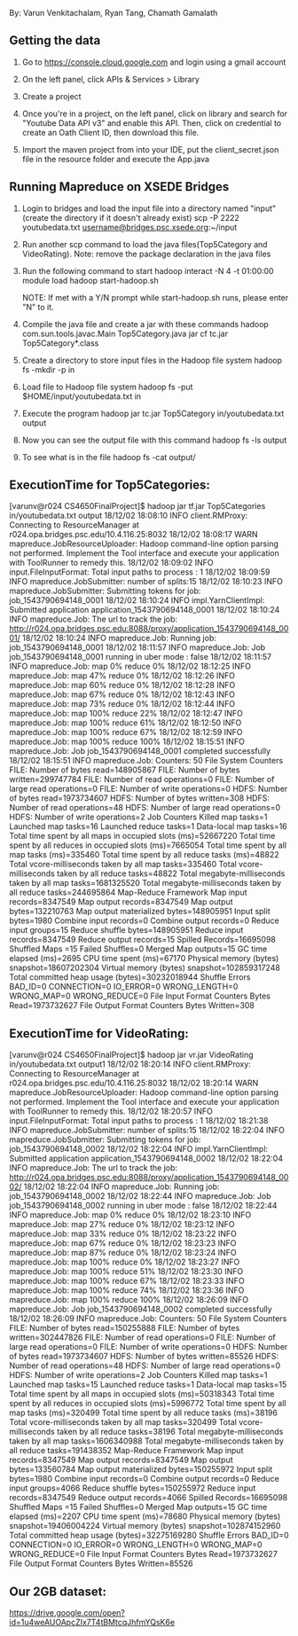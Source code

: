 
By: Varun Venkitachalam, Ryan Tang, Chamath Gamalath

Getting the data
----------------

1. Go to https://console.cloud.google.com and login using a gmail account

2. On the left panel, click APIs & Services > Library

3. Create a project

4. Once you're in a project, on the left panel, click on library and search for "Youtube Data API v3" and enable this API. Then, click on credential to create an Oath Client ID, then download this file.

5. Import the maven project from into your IDE, put the client_secret.json file in the resource folder and execute the App.java

Running Mapreduce on XSEDE Bridges
----------------------------------

1. Login to bridges and load the input file into a directory named "input"(create the directory if it doesn't already exist)
	scp -P 2222 youtubedata.txt username@bridges.psc.xsede.org:~/input

2. Run another scp command to load the java files(Top5Category and VideoRating). Note: remove the package declaration in the java files 

3. Run the following command to start hadoop
	interact -N 4 -t 01:00:00
	module load hadoop
	start-hadoop.sh
	
	NOTE: If met with a Y/N prompt while start-hadoop.sh runs, please enter "N" to it. 

4. Compile the java file and create a jar with these commands
	hadoop com.sun.tools.javac.Main Top5Category.java
	jar cf tc.jar Top5Category*.class

5. Create a directory to store input files in the Hadoop file system
	hadoop fs -mkdir -p in

6. Load file to Hadoop file system
	hadoop fs -put $HOME/input/youtubedata.txt in

7. Execute the program
	hadoop jar tc.jar Top5Category in/youtubedata.txt output

8. Now you can see the output file with this command
	hadoop fs -ls output

9. To see what is in the file 
	hadoop fs -cat output/<file name>


ExecutionTime for Top5Categories:
----------------------------------
[varunv@r024 CS4650FinalProject]$ hadoop jar tf.jar Top5Categories in/youtubedata.txt output
18/12/02 18:08:10 INFO client.RMProxy: Connecting to ResourceManager at r024.opa.bridges.psc.edu/10.4.116.25:8032
18/12/02 18:08:17 WARN mapreduce.JobResourceUploader: Hadoop command-line option parsing not performed. Implement the Tool interface and execute your application with ToolRunner to remedy this.
18/12/02 18:09:02 INFO input.FileInputFormat: Total input paths to process : 1
18/12/02 18:09:59 INFO mapreduce.JobSubmitter: number of splits:15
18/12/02 18:10:23 INFO mapreduce.JobSubmitter: Submitting tokens for job: job_1543790694148_0001
18/12/02 18:10:24 INFO impl.YarnClientImpl: Submitted application application_1543790694148_0001
18/12/02 18:10:24 INFO mapreduce.Job: The url to track the job: http://r024.opa.bridges.psc.edu:8088/proxy/application_1543790694148_0001/
18/12/02 18:10:24 INFO mapreduce.Job: Running job: job_1543790694148_0001
18/12/02 18:11:57 INFO mapreduce.Job: Job job_1543790694148_0001 running in uber mode : false
18/12/02 18:11:57 INFO mapreduce.Job:  map 0% reduce 0%
18/12/02 18:12:25 INFO mapreduce.Job:  map 47% reduce 0%
18/12/02 18:12:26 INFO mapreduce.Job:  map 60% reduce 0%
18/12/02 18:12:28 INFO mapreduce.Job:  map 67% reduce 0%
18/12/02 18:12:43 INFO mapreduce.Job:  map 73% reduce 0%
18/12/02 18:12:44 INFO mapreduce.Job:  map 100% reduce 22%
18/12/02 18:12:47 INFO mapreduce.Job:  map 100% reduce 61%
18/12/02 18:12:50 INFO mapreduce.Job:  map 100% reduce 67%
18/12/02 18:12:59 INFO mapreduce.Job:  map 100% reduce 100%
18/12/02 18:15:51 INFO mapreduce.Job: Job job_1543790694148_0001 completed successfully
18/12/02 18:15:51 INFO mapreduce.Job: Counters: 50
	File System Counters
		FILE: Number of bytes read=148905867
		FILE: Number of bytes written=299747784
		FILE: Number of read operations=0
		FILE: Number of large read operations=0
		FILE: Number of write operations=0
		HDFS: Number of bytes read=1973734607
		HDFS: Number of bytes written=308
		HDFS: Number of read operations=48
		HDFS: Number of large read operations=0
		HDFS: Number of write operations=2
	Job Counters
		Killed map tasks=1
		Launched map tasks=16
		Launched reduce tasks=1
		Data-local map tasks=16
		Total time spent by all maps in occupied slots (ms)=52667220
		Total time spent by all reduces in occupied slots (ms)=7665054
		Total time spent by all map tasks (ms)=335460
		Total time spent by all reduce tasks (ms)=48822
		Total vcore-milliseconds taken by all map tasks=335460
		Total vcore-milliseconds taken by all reduce tasks=48822
		Total megabyte-milliseconds taken by all map tasks=1681325520
		Total megabyte-milliseconds taken by all reduce tasks=244695864
	Map-Reduce Framework
		Map input records=8347549
		Map output records=8347549
		Map output bytes=132210763
		Map output materialized bytes=148905951
		Input split bytes=1980
		Combine input records=0
		Combine output records=0
		Reduce input groups=15
		Reduce shuffle bytes=148905951
		Reduce input records=8347549
		Reduce output records=15
		Spilled Records=16695098
		Shuffled Maps =15
		Failed Shuffles=0
		Merged Map outputs=15
		GC time elapsed (ms)=2695
		CPU time spent (ms)=67170
		Physical memory (bytes) snapshot=18607202304
		Virtual memory (bytes) snapshot=102859317248
		Total committed heap usage (bytes)=30232018944
	Shuffle Errors
		BAD_ID=0
		CONNECTION=0
		IO_ERROR=0
		WRONG_LENGTH=0
		WRONG_MAP=0
		WRONG_REDUCE=0
	File Input Format Counters
		Bytes Read=1973732627
	File Output Format Counters
		Bytes Written=308



ExecutionTime for VideoRating:
----------------------------------
[varunv@r024 CS4650FinalProject]$ hadoop jar vr.jar VideoRating in/youtubedata.txt output1
18/12/02 18:20:14 INFO client.RMProxy: Connecting to ResourceManager at r024.opa.bridges.psc.edu/10.4.116.25:8032
18/12/02 18:20:14 WARN mapreduce.JobResourceUploader: Hadoop command-line option parsing not performed. Implement the Tool interface and execute your application with ToolRunner to remedy this.
18/12/02 18:20:57 INFO input.FileInputFormat: Total input paths to process : 1
18/12/02 18:21:38 INFO mapreduce.JobSubmitter: number of splits:15
18/12/02 18:22:04 INFO mapreduce.JobSubmitter: Submitting tokens for job: job_1543790694148_0002
18/12/02 18:22:04 INFO impl.YarnClientImpl: Submitted application application_1543790694148_0002
18/12/02 18:22:04 INFO mapreduce.Job: The url to track the job: http://r024.opa.bridges.psc.edu:8088/proxy/application_1543790694148_0002/
18/12/02 18:22:04 INFO mapreduce.Job: Running job: job_1543790694148_0002
18/12/02 18:22:44 INFO mapreduce.Job: Job job_1543790694148_0002 running in uber mode : false
18/12/02 18:22:44 INFO mapreduce.Job:  map 0% reduce 0%
18/12/02 18:23:10 INFO mapreduce.Job:  map 27% reduce 0%
18/12/02 18:23:12 INFO mapreduce.Job:  map 33% reduce 0%
18/12/02 18:23:22 INFO mapreduce.Job:  map 67% reduce 0%
18/12/02 18:23:23 INFO mapreduce.Job:  map 87% reduce 0%
18/12/02 18:23:24 INFO mapreduce.Job:  map 100% reduce 0%
18/12/02 18:23:27 INFO mapreduce.Job:  map 100% reduce 51%
18/12/02 18:23:30 INFO mapreduce.Job:  map 100% reduce 67%
18/12/02 18:23:33 INFO mapreduce.Job:  map 100% reduce 74%
18/12/02 18:23:36 INFO mapreduce.Job:  map 100% reduce 100%
18/12/02 18:26:09 INFO mapreduce.Job: Job job_1543790694148_0002 completed successfully
18/12/02 18:26:09 INFO mapreduce.Job: Counters: 50
	File System Counters
		FILE: Number of bytes read=150255888
		FILE: Number of bytes written=302447826
		FILE: Number of read operations=0
		FILE: Number of large read operations=0
		FILE: Number of write operations=0
		HDFS: Number of bytes read=1973734607
		HDFS: Number of bytes written=85526
		HDFS: Number of read operations=48
		HDFS: Number of large read operations=0
		HDFS: Number of write operations=2
	Job Counters
		Killed map tasks=1
		Launched map tasks=15
		Launched reduce tasks=1
		Data-local map tasks=15
		Total time spent by all maps in occupied slots (ms)=50318343
		Total time spent by all reduces in occupied slots (ms)=5996772
		Total time spent by all map tasks (ms)=320499
		Total time spent by all reduce tasks (ms)=38196
		Total vcore-milliseconds taken by all map tasks=320499
		Total vcore-milliseconds taken by all reduce tasks=38196
		Total megabyte-milliseconds taken by all map tasks=1606340988
		Total megabyte-milliseconds taken by all reduce tasks=191438352
	Map-Reduce Framework
		Map input records=8347549
		Map output records=8347549
		Map output bytes=133560784
		Map output materialized bytes=150255972
		Input split bytes=1980
		Combine input records=0
		Combine output records=0
		Reduce input groups=4066
		Reduce shuffle bytes=150255972
		Reduce input records=8347549
		Reduce output records=4066
		Spilled Records=16695098
		Shuffled Maps =15
		Failed Shuffles=0
		Merged Map outputs=15
		GC time elapsed (ms)=2207
		CPU time spent (ms)=78680
		Physical memory (bytes) snapshot=19406004224
		Virtual memory (bytes) snapshot=102874152960
		Total committed heap usage (bytes)=32275169280
	Shuffle Errors
		BAD_ID=0
		CONNECTION=0
		IO_ERROR=0
		WRONG_LENGTH=0
		WRONG_MAP=0
		WRONG_REDUCE=0
	File Input Format Counters
		Bytes Read=1973732627
	File Output Format Counters
		Bytes Written=85526

Our 2GB dataset:
----------------------------------
https://drive.google.com/open?id=1u4weAUOApcZIx7T4tBMtcqJhfmYQsK6e
